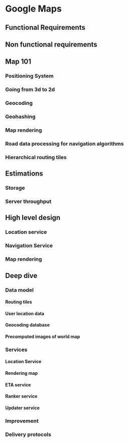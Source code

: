 # Google Maps

## Functional Requirements

## Non functional requirements

## Map 101

### Positioning System

### Going from 3d to 2d

### Geocoding

### Geohashing

### Map rendering

### Road data processing for navigation algorithms

### Hierarchical routing tiles

## Estimations

### Storage

### Server throughput

## High level design

### Location service

### Navigation Service

### Map rendering

## Deep dive

### Data model

#### Routing tiles

#### User location data

#### Geocoding database

#### Precomputed images of world map

### Services

#### Location Service

#### Rendering map 

#### ETA service

#### Ranker service

#### Updater service

### Improvement

### Delivery protocols



